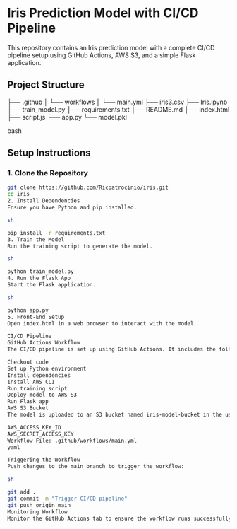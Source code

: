 # Iris Prediction Model with CI/CD Pipeline

This repository contains an Iris prediction model with a complete CI/CD pipeline setup using GitHub Actions, AWS S3, and a simple Flask application.

## Project Structure

├── .github
│ └── workflows
│ └── main.yml
├── iris3.csv
├── Iris.ipynb
├── train_model.py
├── requirements.txt
├── README.md
├── index.html
├── script.js
├── app.py
└── model.pkl

bash


## Setup Instructions

### 1. Clone the Repository
```sh
git clone https://github.com/Ricpatrocinio/iris.git
cd iris
2. Install Dependencies
Ensure you have Python and pip installed.

sh

pip install -r requirements.txt
3. Train the Model
Run the training script to generate the model.

sh

python train_model.py
4. Run the Flask App
Start the Flask application.

sh

python app.py
5. Front-End Setup
Open index.html in a web browser to interact with the model.

CI/CD Pipeline
GitHub Actions Workflow
The CI/CD pipeline is set up using GitHub Actions. It includes the following steps:

Checkout code
Set up Python environment
Install dependencies
Install AWS CLI
Run training script
Deploy model to AWS S3
Run Flask app
AWS S3 Bucket
The model is uploaded to an S3 bucket named iris-model-bucket in the us-east-2 region. Ensure you have set up your AWS credentials as GitHub secrets:

AWS_ACCESS_KEY_ID
AWS_SECRET_ACCESS_KEY
Workflow File: .github/workflows/main.yml
yaml

Triggering the Workflow
Push changes to the main branch to trigger the workflow:

sh

git add .
git commit -m "Trigger CI/CD pipeline"
git push origin main
Monitoring Workflow
Monitor the GitHub Actions tab to ensure the workflow runs successfully.Trigger CI/CD pipeline
